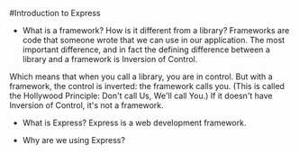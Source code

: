 #Introduction to Express

* What is a framework? How is it different from a library?
Frameworks are code that someone wrote that we can use in our application. The most important difference, and in fact the defining difference between a library and a framework is Inversion of Control.

Which means that when you call a library, you are in control. But with a framework, the control is inverted: the framework calls you. (This is called the Hollywood Principle: Don't call Us, We'll call You.) If it doesn't have Inversion of Control, it's not a framework.

* What is Express?
Express is a web development framework.

* Why are we using Express?
